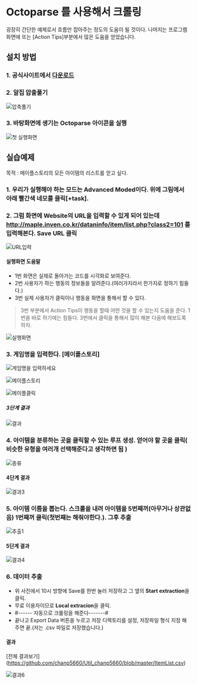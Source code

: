 # Octoparse 를 사용해서 크롤링

굉장히 간단한 예제로서 흐름만 잡아주는 정도의 도움이 될 것이다.
나머지는 프로그램화면에 뜨는 [Action Tips]부분에서 많은 도움을 얻었습니다.

## 설치 방법

### 1. 공식사이트에서 [다운로드](https://www.octoparse.com/download)
### 2. 알집 압출풀기 

![압축풀기](https://user-images.githubusercontent.com/46266247/57507069-a4196000-7338-11e9-8d59-e0c4b8390efc.png)

### 3. 바탕화면에 생기는 Octoparse 아이콘을 실행

![첫 실행화면](https://user-images.githubusercontent.com/46266247/57507345-74b72300-7339-11e9-9375-481e3840c1bb.png)

## 실습예제 

목적 : 메이플스토리의 모든 아이템의 리스트를 얻고 싶다.

### 1. 우리가 실행해야 하는 모드는 Advanced Moded이다. 위에 그림에서 아래 빨간색 네모를 클릭[+task].

### 2. 그럼 화면에  Website의 URL을 입력할 수 있게 되어 있는데 http://maple.inven.co.kr/dataninfo/item/list.php?class2=101 를 입력해본다. Save URL 클릭

![URL입력](https://user-images.githubusercontent.com/46266247/57515159-f2385e80-734c-11e9-9d69-b924ea1bf0db.png)

#### 실행화면 도움말

- 1번 화면은 실제로 돌아가는 코드를 시각화로 보여준다.
- 2번 사용자가 하는 행동의 정보들을 알려준다.(여러가지라서 한가지로 정하기 힘들다.)
- 3번 실제 사용자가 클릭이나 행동을 화면을 통해서 할 수 있다.
> 3번 부분에서 Action Tips이 행동을 할때 어떤 것을 할 수 있는지 도움을 준다. 1번을 바로 하기에는 힘들다. 3번에서 클릭을 통해서 많이 해본 다음에 해보도록 하자.

![실행화면](https://user-images.githubusercontent.com/46266247/57515290-37f52700-734d-11e9-874c-8fa23756afe6.png)

### 3. 게임명을 입력한다. [메이플스토리]

![게임명을 입력하세요](https://user-images.githubusercontent.com/46266247/57511680-c74a0c80-7344-11e9-8600-ec9580be0bd4.png)

![메이플스토리](https://user-images.githubusercontent.com/46266247/57511765-f82a4180-7344-11e9-9fa1-e4edc855ed9c.png)

![메이플클릭](https://user-images.githubusercontent.com/46266247/57511872-37f12900-7345-11e9-9269-302722b12421.png)

##### 3단계 결과

![결과](https://user-images.githubusercontent.com/46266247/57512466-b0a4b500-7346-11e9-921c-13a874a36d34.JPG)

### 4. 아이템을 분류하는 곳을 클릭할 수 있는 루프 생성. 얻어야 할 곳을 클릭( 비슷한 유형을 여러개 선택해준다고 생각하면 됨 )

![종류](https://user-images.githubusercontent.com/46266247/57515790-6a535400-734e-11e9-80d4-9a2a4cddbdd0.png)

#### 4단계 결과

![결과3](https://user-images.githubusercontent.com/46266247/57516014-d7ff8000-734e-11e9-88f1-a4adf3caed1e.JPG)

### 5. 아이템 이름을 뽑는다. 스크롤을 내려 아이템을 5번째꺼(아무거나 상관없음) 1번째꺼 클릭(첫번째는 해줘야한다.). 그후 추출

![추출1](https://user-images.githubusercontent.com/46266247/57516292-6bd14c00-734f-11e9-85ce-a7a6c877b164.png)

#### 5단계 결과

![결과4](https://user-images.githubusercontent.com/46266247/57516496-cbc7f280-734f-11e9-90d3-11f18a26e5bc.png)

### 6. 데이터 추출

- 위 사진에서 10시 방향에 Save를 한번 눌러 저장하고 그 옆의 **Start extraction**을 클릭. 
- 무료 이용자이므로 **Local extracion**을 클릭.
- #------ 자동으로 크롤링을 해준다-------# 
- 끝나고 Export Data 버튼을 누르고 저장 디렉토리를 설정, 저장파일 형식 지정 해주면 끝.(저는 .csv 파일로 저장했습니다.)

#### 결과

[전체 결과보기] (https://github.com/chanp5660/Util_chanp5660/blob/master/ItemList.csv)

![결과6](https://user-images.githubusercontent.com/46266247/57516773-5577c000-7350-11e9-82b6-c3e99ab92027.png)




